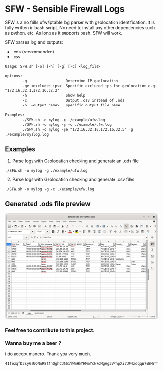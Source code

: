 
# SFW - Sensible Firewall Logs

SFW is a no frills ufw/iptable log parser with geolocation identification. It is fully written in bash script. No need to install any other dependencies such as python, etc. As long as it supports bash, SFW will work.

SFW parses log and outputs:
- .ods (recommended)
- .csv 

```
Usage: SFW.sh [-o] [-h] [-g] [-c] <log_file>

options:
        -g                  Determine IP geolocation
        -ge <excluded_ips>  Specific excluded ips for geolocation e.g. "172.16.32.1,172.16.32.2"
        -h                  Show help
        -c                  Output .csv instead of .ods
        -o  <output_name>   Specific output file name

Examples: 
        ./SFW.sh -o mylog -g ./example/ufw.log
        ./SFW.sh -o mylog -g -c ./example/ufw.log
        ./SFW.sh -o mylog -ge "172.16.32.10,172.16.32.5" -g ./example/syslog.log
```

## Examples

1. Parse logs with Geolocation checking and generate an .ods file
```
./SFW.sh -o mylog -g ./example/ufw.log
```

2. Parse logs with Geolocation checking and generate .csv files
```
./SFW.sh -o mylog -g -c ./example/ufw.log
```

## Generated .ods file preview 
![Example1](https://github.com/incompetent-tester/sfw/blob/master/doc/image1.png)

### Feel free to contribute to this project.

### Wanna buy me a beer ?
I do accept monero. Thank you very much.
```
41fezqfD3syGsUQNnR8t4hQghCJG61YWmHkYHMmYcNFoMgAg3VPhpXi7J94zdqqW7uBMrTTJS1FwNEZhCsoGMa2T3vQq82A
```
